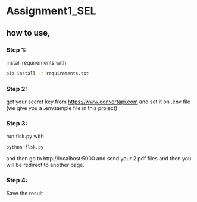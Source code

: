 # Assignment1_SEL


## how to use,

### Step 1:

install requirements with 
```sh
pip install -r requirements.txt
```

### Step 2:
get your secret key from https://www.convertapi.com and set it on .env file (we give you a .envsample file in this project)

### Step 3:
run flsk.py with
```sh
python flsk.py
```
and then go to http://localhost:5000 and send your 2 pdf files
and then you will be redirect to another page.

### Step 4:
Save the result
